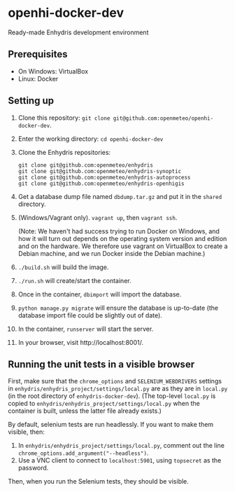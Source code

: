 # openhi-docker-dev

Ready-made Enhydris development environment

## Prerequisites

- On Windows: VirtualBox
- Linux: Docker

## Setting up

1. Clone this repository: `git clone git@github.com:openmeteo/openhi-docker-dev`.

2. Enter the working directory: `cd openhi-docker-dev`

3. Clone the Enhydris repositories:

   ```
   git clone git@github.com:openmeteo/enhydris
   git clone git@github.com:openmeteo/enhydris-synoptic
   git clone git@github.com:openmeteo/enhydris-autoprocess
   git clone git@github.com:openmeteo/enhydris-openhigis
   ```

4. Get a database dump file named `dbdump.tar.gz` and put it in the
   `shared` directory.

5. (Windows/Vagrant only). `vagrant up`, then `vagrant ssh`.

   (Note: We haven't had success trying to run Docker on Windows, and
   how it will turn out depends on the operating system version and
   edition and on the hardware. We therefore use vagrant on VirtualBox
   to create a Debian machine, and we run Docker inside the Debian
   machine.)

6. `./build.sh` will build the image.

7. `./run.sh` will create/start the container.

8. Once in the container, `dbimport` will import the database.

9. `python manage.py migrate` will ensure the database is up-to-date (the
   database import file could be slightly out of date).

10. In the container, `runserver` will start the server.

11. In your browser, visit http://localhost:8001/.

## Running the unit tests in a visible browser

First, make sure that the `chrome_options` and `SELENIUM_WEBDRIVERS`
settings in `enhydris/enhydris_project/settings/local.py` are as they
are in `local.py` (in the root directory of `enhydris-docker-dev`). (The
top-level `local.py` is copied to
`enhydris/enhydris_project/settings/local.py` when the container is
built, unless the latter file already exists.)

By default, selenium tests are run headlessly. If you want to make them
visible, then:

1. In `enhydris/enhydris_project/settings/local.py`, comment out the
   line `chrome_options.add_argument("--headless")`.
2. Use a VNC client to connect to `localhost:5901`, using `topsecret` as
   the password.

Then, when you run the Selenium tests, they should be visible.
